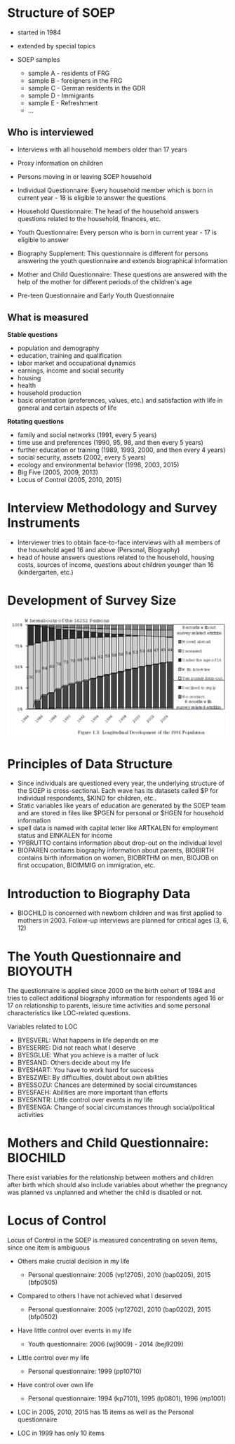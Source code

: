 
# Structure of SOEP

- started in 1984

- extended by special topics
- SOEP samples
    - sample A - residents of FRG
    - sample B - foreigners in the FRG
    - sample C - German residents in the GDR
    - sample D - Immigrants
    - sample E - Refreshment
    - ...

## Who is interviewed

- Interviews with all household members older than 17 years
- Proxy information on children
- Persons moving in or leaving SOEP household

- Individual Questionnaire: Every household member which is born in current
  year - 18 is eligible to answer the questions
- Household Questionnaire: The head of the household answers questions related
  to the household, finances, etc.
- Youth Questionnaire: Every person who is born in current year - 17 is
  eligible to answer
- Biography Supplement: This questionnaire is different for persons answering
  the youth questionnaire and extends biographical information
- Mother and Child Questionnaire: These questions are answered with the help of
  the mother for different periods of the children's age
- Pre-teen Questionnaire and Early Youth Questionnaire

## What is measured

**Stable questions**

- population and demography
- education, training and qualification
- labor market and occupational dynamics
- earnings, income and social security
- housing
- health
- household production
- basic orientation (preferences, values, etc.) and satisfaction with life
  in general and certain aspects of life

**Rotating questions**

- family and social networks (1991, every 5 years)
- time use and preferences (1990, 95, 98, and then every 5 years)
- further education or training (1989, 1993, 2000, and then every 4 years)
- social security, assets (2002, every 5 years)
- ecology and environmental behavior (1998, 2003, 2015)
- Big Five (2005, 2009, 2013)
- Locus of Control (2005, 2010, 2015)


# Interview Methodology and Survey Instruments

- Interviewer tries to obtain face-to-face interviews with all members of the
household aged 16 and above (Personal, Biography)
- head of house answers questions related to the household, housing costs,
sources of income, questions about children younger than 16 (kindergarten,
etc.)

# Development of Survey Size

![Development of the original 1984 population](sample_development.png)

# Principles of Data Structure

- Since individuals are questioned every year, the underlying structure of the
  SOEP is cross-sectional. Each wave has its datasets called $P for individual
  respondents, $KIND for children, etc..
- Static variables like years of education are generated by the SOEP team and
  are stored in files like $PGEN for personal or $HGEN for household
  information
- spell data is named with capital letter like ARTKALEN for employment status
  and EINKALEN for income
- YPBRUTTO contains information about drop-out on the individual level
- BIOPAREN contains biography information about parents, BIOBIRTH contains
  birth information on women, BIOBRTHM on men, BIOJOB on first occupation,
  BIOIMMIG on immigration, etc.

# Introduction to Biography Data

- BIOCHILD is concerned with newborn children and was first applied to mothers
in 2003. Follow-up interviews are planned for critical ages (3, 6, 12)

# The Youth Questionnaire and BIOYOUTH

The questionnaire is applied since 2000 on the birth cohort of 1984 and tries
to collect additional biography information for respondents aged 16 or 17 on
relationship to parents, leisure time activities and some personal
characteristics like LOC-related questions.

Variables related to LOC

- BYESVERL: What happens in life depends on me
- BYESERRE: Did not reach what I deserve
- BYESGLUE: What you achieve is a matter of luck
- BYESAND: Others decide about my life
- BYESHART: You have to work hard for success
- BYESZWEI: By difficulties, doubt about own abilities
- BYESSOZU: Chances are determined by social circumstances
- BYESFAEH: Abilities are more important than efforts
- BYESKNTR: Little control over events in my life
- BYESENGA: Change of social circumstances through social/political activities

# Mothers and Child Questionnaire: BIOCHILD

There exist variables for the relationship between mothers and children after
birth which should also include variables about whether the pregnancy was
planned vs unplanned and whether the child is disabled or not.

# Locus of Control

Locus of Control in the SOEP is measured concentrating on seven items, since
one item is ambiguous

- Others make crucial decision in my life
  - Personal questionnaire: 2005 (vp12705), 2010 (bap0205), 2015 (bfp0505)
- Compared to others I have not achieved what I deserved
  - Personal questionnaire: 2005 (vp12702), 2010 (bap0202), 2015 (bfp0502)
- Have little control over events in my life
  - Youth questionnaire: 2006 (wj9009) - 2014 (bej9209)
- Little control over my life
  - Personal questionnaire: 1999 (pp10710)
- Have control over own life
  - Personal questionnaire: 1994 (kp7101), 1995 (lp0801), 1996 (mp1001)

- LOC in 2005, 2010, 2015 has 15 items as well as the Personal questionnaire
- LOC in 1999 has only 10 items
